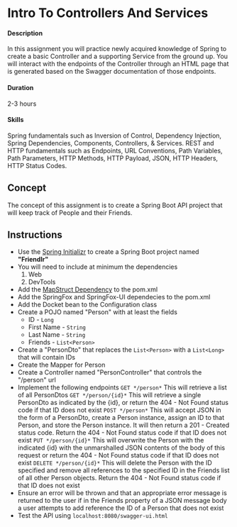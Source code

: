 # Intro To Controllers And Services

#### Description
In this assignment you will practice newly acquired knowledge of Spring to create a basic Controller and a supporting Service from the ground up. You will interact with the endpoints of the Controller through an HTML page that is generated based on the Swagger documentation of those endpoints.

#### Duration
2-3 hours

#### Skills
Spring fundamentals such as Inversion of Control, Dependency Injection, Spring Dependencies, Components, Controllers, & Services. REST and HTTP fundamentals such as Endpoints, URL Conventions, Path Variables, Path Parameters, HTTP Methods, HTTP Payload, JSON, HTTP Headers, HTTP Status Codes.

## Concept
The concept of this assignment is to create a Spring Boot API project that will keep track of People and their Friends.

## Instructions

* Use the [Spring Initializr](http://start.spring.io/) to create a Spring Boot project named **"Friendlr"**
* You will need to include at minimum the dependencies
    1. Web
	2. DevTools
* Add the [MapStruct Dependency](http://mapstruct.org/documentation/installation/) to the pom.xml
* Add the SpringFox and SpringFox-UI dependecies to the pom.xml
* Add the Docket bean to the Configuration class
* Create a POJO named "Person" with at least the fields
    * ID - `Long`
	* First Name - `String`
	* Last Name - `String`
	* Friends - `List<Person>`
* Create a "PersonDto" that replaces the `List<Person>` with a `List<Long>` that will contain IDs 
* Create the Mapper for Person
* Create a Controller named "PersonController" that controls the "/person" url
* Implement the following endpoints
`GET */person*`
    This will retrieve a list of all PersonDtos
`GET */person/{id}*`
    This will retrieve a single PersonDto as indicated by the {id}, or return the 404 - Not Found status code if that ID does not exist
`POST */person*`
    This will accept JSON in the form of a PersonDto, create a Person instance, assign an ID to that Person, and store the Person instance. It will then return a 201 - Created status code. Return the 404 - Not Found status code if that ID does not exist
`PUT */person/{id}*`
    This will overwrite the Person with the indicated {id} with the unmarshalled JSON contents of the body of this request or return the 404 - Not Found status code if that ID does not exist
`DELETE */person/{id}*`
    This will delete the Person with the ID specified and remove all references to the specified ID in the Friends list of all other Person objects. Return the 404 - Not Found status code if that ID does not exist
* Ensure an error will be thrown and that an appropriate error message is returned to the user if in the Friends property of a JSON message body a user attempts to add reference the ID of a Person that does not exist
* Test the API using `localhost:8080/swagger-ui.html`